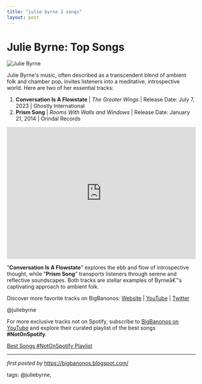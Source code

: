 ```yaml
---
title: "julie byrne 2 songs"
layout: post
---
```

<h1>Julie Byrne: Top Songs</h1>
<img src="https://media.npr.org/assets/img/2016/11/10/julie-byrne---not-even-happiness---press-photo-credit-to-jonathan-bouknight_wide-8d7d9e549233a8ae310f1e9a42017a34437ad6e4.jpg" alt="Julie Byrne"> <p>Julie Byrne's music, often described as a transcendent blend of ambient folk and chamber pop, invites listeners into a meditative, introspective world. Here are two of her essential tracks:</p> <ol> <li><strong>Conversation Is A Flowstate</strong> | <em>The Greater Wings</em> | Release Date: July 7, 2023 | Ghostly International</li> <li><strong>Prism Song</strong> | <em>Rooms With Walls and Windows</em> | Release Date: January 21, 2014 | Orindal Records</li>
</ol> <div> <iframe src="https://open.spotify.com/embed/playlist/2dUAjQqMaWGBxtNw68Fhru?utm_source=generator" width="100%" height="352" frameBorder="0" allowfullscreen="" allow="autoplay; clipboard-write; encrypted-media; fullscreen; picture-in-picture" loading="lazy"></iframe>
</div> <p>"<strong>Conversation Is A Flowstate</strong>" explores the ebb and flow of introspective thought, while "<strong>Prism Song</strong>" transports listeners through serene and reflective soundscapes. Both tracks are stellar examples of Byrneâ€™s captivating approach to ambient folk.</p> <div> <p>Discover more favorite tracks on BigBanonos: <a href="https://bigbanonos.blogspot.com/">Website</a> | <a href="https://www.youtube.com/@BigBanonos">YouTube</a> | <a href="https://x.com/bigbanonos">Twitter</a></p>
</div> <!-- Tags -->
<p>@juliebyrne</p>


<!--Subscribe and Playlist Links-->
<div>
    <p>For more exclusive tracks not on Spotify, subscribe to <a href="https://www.youtube.com/@BigBanonos" target="_blank">BigBanonos on YouTube</a> and explore their curated playlist of the best songs <strong>#NotOnSpotify</strong>.</p>
    <p><a href="https://www.youtube.com/playlist?list=PLtuNtuTatqI0kFahUCbtbfenC_ET5O_tr" target="_blank">Best Songs #NotOnSpotify Playlist<br /></a></p></div>

<hr />

<p><em>first posted by</em> <a href="https://bigbanonos.blogspot.com/" rel="noopener" target="_new">https://bigbanonos.blogspot.com/</a></p>

<p>tags: @juliebyrne,</p>
